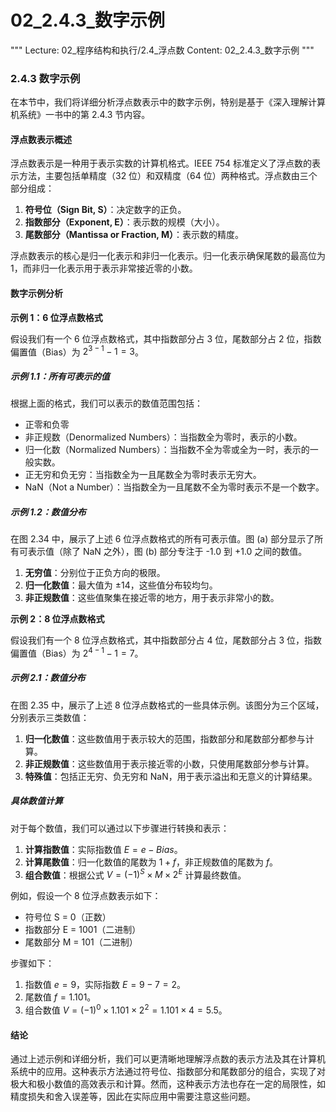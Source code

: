 # 02_2.4.3_数字示例

"""
Lecture: 02_程序结构和执行/2.4_浮点数
Content: 02_2.4.3_数字示例
"""

### 2.4.3 数字示例

在本节中，我们将详细分析浮点数表示中的数字示例，特别是基于《深入理解计算机系统》一书中的第 2.4.3 节内容。

#### 浮点数表示概述

浮点数表示是一种用于表示实数的计算机格式。IEEE 754 标准定义了浮点数的表示方法，主要包括单精度（32 位）和双精度（64 位）两种格式。浮点数由三个部分组成：
1. **符号位（Sign Bit, S）**：决定数字的正负。
2. **指数部分（Exponent, E）**：表示数的规模（大小）。
3. **尾数部分（Mantissa or Fraction, M）**：表示数的精度。

浮点数表示的核心是归一化表示和非归一化表示。归一化表示确保尾数的最高位为 1，而非归一化表示用于表示非常接近零的小数。

#### 数字示例分析

**示例 1：6 位浮点数格式**

假设我们有一个 6 位浮点数格式，其中指数部分占 3 位，尾数部分占 2 位，指数偏置值（Bias）为 $2^{3-1} - 1 = 3$。

##### 示例 1.1：所有可表示的值

根据上面的格式，我们可以表示的数值范围包括：
- 正零和负零
- 非正规数（Denormalized Numbers）：当指数全为零时，表示的小数。
- 归一化数（Normalized Numbers）：当指数不全为零或全为一时，表示的一般实数。
- 正无穷和负无穷：当指数全为一且尾数全为零时表示无穷大。
- NaN（Not a Number）：当指数全为一且尾数不全为零时表示不是一个数字。

##### 示例 1.2：数值分布

在图 2.34 中，展示了上述 6 位浮点数格式的所有可表示值。图 (a) 部分显示了所有可表示值（除了 NaN 之外），图 (b) 部分专注于 -1.0 到 +1.0 之间的数值。

1. **无穷值**：分别位于正负方向的极限。
2. **归一化数值**：最大值为 $\pm 14$，这些值分布较均匀。
3. **非正规数值**：这些值聚集在接近零的地方，用于表示非常小的数。

**示例 2：8 位浮点数格式**

假设我们有一个 8 位浮点数格式，其中指数部分占 4 位，尾数部分占 3 位，指数偏置值（Bias）为 $2^{4-1} - 1 = 7$。

##### 示例 2.1：数值分布

在图 2.35 中，展示了上述 8 位浮点数格式的一些具体示例。该图分为三个区域，分别表示三类数值：
1. **归一化数值**：这些数值用于表示较大的范围，指数部分和尾数部分都参与计算。
2. **非正规数值**：这些数值用于表示接近零的小数，只使用尾数部分参与计算。
3. **特殊值**：包括正无穷、负无穷和 NaN，用于表示溢出和无意义的计算结果。

##### 具体数值计算

对于每个数值，我们可以通过以下步骤进行转换和表示：
1. **计算指数值**：实际指数值 $E = e - Bias$。
2. **计算尾数值**：归一化数值的尾数为 $1 + f$，非正规数值的尾数为 $f$。
3. **组合数值**：根据公式 $V = (-1)^S \times M \times 2^E$ 计算最终数值。

例如，假设一个 8 位浮点数表示如下：
- 符号位 S = 0（正数）
- 指数部分 E = 1001（二进制）
- 尾数部分 M = 101（二进制）

步骤如下：
1. 指数值 $e = 9$，实际指数 $E = 9 - 7 = 2$。
2. 尾数值 $f = 1.101$。
3. 组合数值 $V = (-1)^0 \times 1.101 \times 2^2 = 1.101 \times 4 = 5.5$。

#### 结论

通过上述示例和详细分析，我们可以更清晰地理解浮点数的表示方法及其在计算机系统中的应用。这种表示方法通过符号位、指数部分和尾数部分的组合，实现了对极大和极小数值的高效表示和计算。然而，这种表示方法也存在一定的局限性，如精度损失和舍入误差等，因此在实际应用中需要注意这些问题。